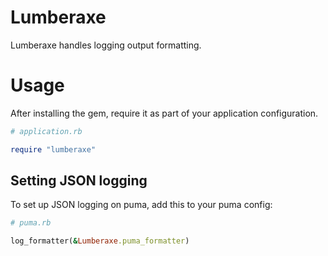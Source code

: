 # Lumberaxe

Lumberaxe handles logging output formatting.

# Usage

After installing the gem, require it as part of your application configuration.

```ruby
# application.rb

require "lumberaxe"
```

## Setting JSON logging

To set up JSON logging on puma, add this to your puma config:

```ruby
# puma.rb

log_formatter(&Lumberaxe.puma_formatter)
```
